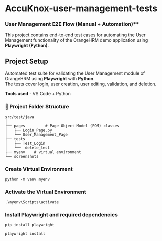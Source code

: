 # AccuKnox-user-management-tests
### User Management E2E Flow (Manual + Automation)**
This project contains end-to-end test cases for automating the User Management functionality of the OrangeHRM demo application using **Playwright (Python)**.

##  Project Setup 
Automated test suite for validating the User Management module of OrangeHRM using **Playwright** with **Python**.  
The tests cover login, user creation, user editing, validation, and deletion.

**Tools used** - VS Code + Python

### 📁 Project Folder Structure
```
src/test/java
│
├── pages         # Page Object Model (POM) classes
│   ├── Login_Page.py               
│   └── User_Management_Page           
├── tests
│   ├── Test_Login                     
│   └──  delete_test 
├── myenv    # virtual environment
└── screenshots
```
### Create Virtual Environment
```
python -m venv myenv
```
### Activate the Virtual Environment
```
.\myenv\Scripts\activate
```
### Install Playwright and required dependencies
```
pip install playwright
```
```
playwright install
```
###
